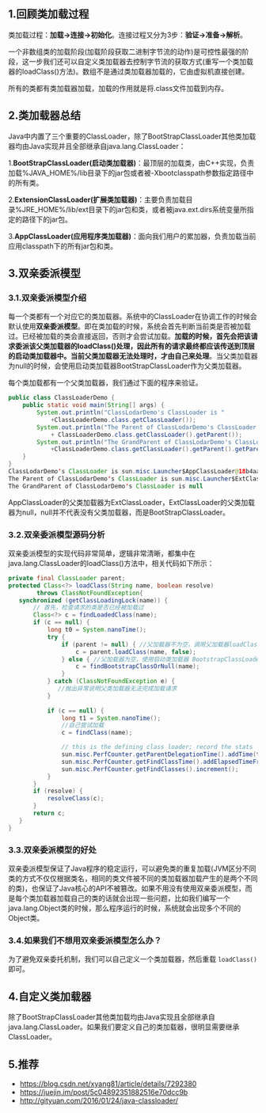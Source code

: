 ## 1.回顾类加载过程

类加载过程：**加载->连接->初始化**。连接过程又分为3步：**验证->准备->解析**。

一个非数组类的加载阶段(加载阶段获取二进制字节流的动作)是可控性最强的阶段，这一步我们还可以自定义类加载器去控制字节流的获取方式(重写一个类加载器的loadClass()方法)。数组不是通过类加载器加载的，它由虚拟机直接创建。

所有的类都有类加载器加载，加载的作用就是将.class文件加载到内存。

## 2.类加载器总结

Java中内置了三个重要的ClassLoader，除了BootStrapClassLoader其他类加载器均由Java实现并且全部继承自java.lang.ClassLoader：

1.**BootStrapClassLoader(启动类加载器)**：最顶层的加载类，由C++实现，负责加载%JAVA_HOME%/lib目录下的jar包或者被-Xbootclasspath参数指定路径中的所有类。

2.**ExtensionClassLoader(扩展类加载器)**：主要负责加载目录%JRE_HOME%/lib/ext目录下的jar包和类，或者被java.ext.dirs系统变量所指定的路径下的jar包。

3.**AppClassLoader(应用程序类加载器)**：面向我们用户的累加器，负责加载当前应用classpath下的所有jar包和类。

## 3.双亲委派模型

### 3.1.双亲委派模型介绍

每一个类都有一个对应它的类加载器。系统中的ClassLoader在协调工作的时候会默认使用**双亲委派模型**。即在类加载的时候，系统会首先判断当前类是否被加载过。已经被加载的类会直接返回，否则才会尝试加载。**加载的时候，首先会把该请求委派该父类加载器的loadClass()处理，因此所有的请求最终都应该传送到顶层的启动类加载器中。当前父类加载器无法处理时，才由自己来处理**。当父类加载器为null的时候，会使用启动类加载器BootStrapClassLoader作为父类加载器。

每个类加载都有一个父类加载器，我们通过下面的程序来验证。

```java
public class ClassLoaderDemo {
    public static void main(String[] args) {
        System.out.println("ClassLodarDemo's ClassLoader is " 
        	+ClassLoaderDemo.class.getClassLoader());
        System.out.println("The Parent of ClassLodarDemo's ClassLoader is "
        	+ ClassLoaderDemo.class.getClassLoader().getParent());
        System.out.println("The GrandParent of ClassLodarDemo's ClassLoader is " 
        	+ClassLoaderDemo.class.getClassLoader().getParent().getParent());
    }
}
ClassLodarDemo's ClassLoader is sun.misc.Launcher$AppClassLoader@18b4aac2
The Parent of ClassLodarDemo's ClassLoader is sun.misc.Launcher$ExtClassLoader@1b6d3586
The GrandParent of ClassLodarDemo's ClassLoader is null
```

AppClassLoader的父类加载器为ExtClassLoader，ExtClassLoader的父类加载器为null，null并不代表没有父类加载器，而是BootStrapClassLoader。

### 3.2.双亲委派模型源码分析

双亲委派模型的实现代码非常简单，逻辑非常清晰，都集中在java.lang.ClassLoader的loadClass()方法中，相关代码如下所示：

```java
private final ClassLoader parent; 
protected Class<?> loadClass(String name, boolean resolve)
        throws ClassNotFoundException{
   synchronized (getClassLoadingLock(name)) {
       // 首先，检查请求的类是否已经被加载过
       Class<?> c = findLoadedClass(name);
       if (c == null) {
           long t0 = System.nanoTime();
           try {
               if (parent != null) { //父加载器不为空，调用父加载器loadClass()方法处理
                   c = parent.loadClass(name, false);
               } else { //父加载器为空，使用启动类加载器 BootstrapClassLoader 加载
                   c = findBootstrapClassOrNull(name);
               }
           } catch (ClassNotFoundException e) {
              //抛出异常说明父类加载器无法完成加载请求
           }
           
           if (c == null) {
               long t1 = System.nanoTime();
               //自己尝试加载
               c = findClass(name);

               // this is the defining class loader; record the stats
               sun.misc.PerfCounter.getParentDelegationTime().addTime(t1 - t0);
               sun.misc.PerfCounter.getFindClassTime().addElapsedTimeFrom(t1);
               sun.misc.PerfCounter.getFindClasses().increment();
           }
       }
       if (resolve) {
           resolveClass(c);
       }
       return c;
   }
}
```

### 3.3.双亲委派模型的好处

双亲委派模型保证了Java程序的稳定运行，可以避免类的重复加载(JVM区分不同类的方式不仅仅根据类名，相同的类文件被不同的类加载器加载产生的是两个不同的类)，也保证了Java核心的API不被篡改。如果不用没有使用双亲委派模型，而是每个类加载器加载自己的类的话就会出现一些问题，比如我们编写一个java.lang.Object类的时候，那么程序运行的时候，系统就会出现多个不同的Object类。

### 3.4.如果我们不想用双亲委派模型怎么办？

为了避免双亲委托机制，我们可以自己定义一个类加载器，然后重载 `loadClass()` 即可。

## 4.自定义类加载器

除了BootStrapClassLoader其他类加载均由Java实现且全部继承自java.lang.ClassLoader。如果我们要定义自己的类加载器，很明显需要继承ClassLoader。

## 5.推荐

- <https://blog.csdn.net/xyang81/article/details/7292380>
- <https://juejin.im/post/5c04892351882516e70dcc9b>
- <http://gityuan.com/2016/01/24/java-classloader/>